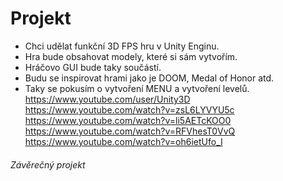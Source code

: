 # Projekt
* Chci udělat funkční 3D FPS hru v Unity Enginu.
* Hra bude obsahovat modely, které si sám vytvořím.
* Hráčovo GUI bude taky součástí.
* Budu se inspirovat hrami jako je DOOM, Medal of Honor atd.
* Taky se pokusím o vytvoření MENU a vytvoření levelů.
https://www.youtube.com/user/Unity3D
https://www.youtube.com/watch?v=zsL6LYVYU5c
https://www.youtube.com/watch?v=li5AETcKOO0
https://www.youtube.com/watch?v=RFVhesT0VvQ
https://www.youtube.com/watch?v=oh6ietUfo_I
###### Závěrečný projekt
